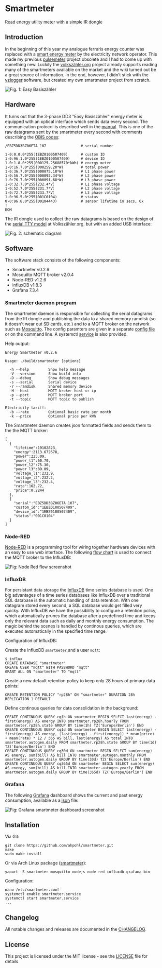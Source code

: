 # Smartmeter

Read energy utility meter with a simple IR dongle

## Introduction

In the beginning of this year my analogue ferraris energy counter was replaced with a [smart energy meter][1] by the electricity network operator. This made my previous [pulsemeter][2] project obsolete and I had to come up with something new. Luckily the [volkszähler.org][3] project already supports reading many of the smartmeters available on the market and the wiki turned out be a great source of information. In the end, however, I didn't stick with the [vzlogger][4] software, but created my own smartmeter project from scratch.

![Fig. 1: Easy Basiszähler](resources/eBZ_DD3_image_small.png)

## Hardware

It turns out that the 3-phase DD3 "Easy Basiszähler" energy meter is equipped with an optical interface which sends data every second. The communication protocol is described well in the [manual](resources/ebz_manual.pdf). This is one of the raw datagrams sent by the smartmeter every second with comments describing the [OBIS codes][5]:

```
/EBZ5DD3BZ06ETA_107                # serial number

1-0:0.0.0*255(1EBZ0100507409)      # custom ID
1-0:96.1.0*255(1EBZ0100507409)     # device ID
1-0:1.8.0*255(000125.25688570*kWh) # energy meter
1-0:16.7.0*255(000259.20*W)        # total power 
1-0:36.7.0*255(000075.18*W)        # L1 phase power
1-0:56.7.0*255(000092.34*W)        # L2 phase power
1-0:76.7.0*255(000091.68*W)        # L3 phase power
1-0:32.7.0*255(232.4*V)            # L1 phase voltage
1-0:52.7.0*255(231.7*V)            # L2 phase voltage
1-0:72.7.0*255(233.7*V)            # L3 phase voltage
1-0:96.5.0*255(001C0104)           # status
0-0:96.8.0*255(00104443)           # sensor lifetime in secs, 0x
!
EOM
```

The IR dongle used to collect the raw datagrams is based on the design of the [serial TTY model][6] at Volkszähler.org, but with an added USB interface:

![Fig. 2: schematic diagram](resources/IR-dongle_schematic.png)

## Software

The software stack consists of the following components:
- Smartmeter v0.2.6
- Mosquitto MQTT broker v2.0.4
- Node-RED v1.2.6
- InfluxDB v1.8.3
- Grafana 7.3.4

### Smartmeter daemon program

The smartmeter daemon is responsible for collecting the serial datagrams from the IR dongle and publishing the data to a shared memory ramdisk (so it doesn't wear out SD cards, etc.) and to a MQTT broker on the network such as [Mosquitto][7]. The config paramters are given in a separate [config file](resources/smartmeter.conf) or on the command line. A systemctl [service](resources/smartmeter.service) is also provided.

Help output:

```
Energy Smartmeter v0.2.6

Usage: ./build/smartmeter [options]

  -h --help         Show help message
  -V --version      Show build info
  -D --debug        Show debug messages
  -s --serial       Serial device
  -r --ramdisk      Shared memory device
  -H --host         MQTT broker host or ip
  -p --port         MQTT broker port
  -t --topic        MQTT topic to publish

Electricity tariff:
  -b --rate         Optional basic rate per month
  -k --price        Optional price per kWh
```

The Smartmeter daemon creates json formatted fields and sends them to the the MQTT broker: 
```
[
  {
    "lifetime":19102823,
    "energy":2113.672678,
    "power":225.09,
    "power_l1":60.70,
    "power_l2":75.30,
    "power_l3":89.09,
    "voltage_l1":232.9,
    "voltage_l2":232.2,
    "voltage_l3":232.4,
    "rate":162.72,
    "price":0.2244
  },
  {
    "serial":"EBZ5DD3BZ06ETA_107",
    "custom_id":"1EBZ0100507409",
    "device_id":"1EBZ0100507409",
    "status":"001C0104"
  }
]
```
### Node-RED

[Node-RED][8] is a programming tool for wiring together hardware devices with an easy to use web interface. The following [flow chart](resources/smartmeter-node-red.json) is used to connect the MQTT broker to the InfluxDB:

![Fig: Node Red flow screenshot](resources/node-red-flow-chart.png)


### InfluxDB

For persistant data storage the [InfluxDB][9] time series database is used. One big advantages of a time series databases like InfluxDB over a traditional SQL database is the automatic handling of data retention. With one datagram stored every second, a SQL database would get filled very quicky. With InfluxDB we have the possiblilty to configure a retention policy, which automatically prunes the database after a predefined time and keeps only the relevant data such as daily and monthly energy consumption. The magic behind the scenes is handled by continous queries, which are executed automatically in the specified time range.

Configuration of InfluxDB:

Create the InfluxDB `smartmeter` and a user `mqtt`:
```
$ influx
CREATE DATABASE "smartmeter"
CREATE USER "mqtt" WITH PASSWORD "mqtt"
GRANT ALL ON "smartmeter" TO "mqtt"
```
Create a new default retention policy to keep only 28 hours of primary data points:
```
CREATE RETENTION POLICY "rp28h" ON "smartmeter" DURATION 28h REPLICATION 1 DEFAULT
```
Define continous queries for data consolidation in the background:
```
CREATE CONTINUOUS QUERY cq1h ON smartmeter BEGIN SELECT last(energy) - first(energy) AS energy INTO smartmeter.rp28h.hourly FROM smartmeter.rp28h.state GROUP BY time(1h) TZ('Europe/Berlin') END
CREATE CONTINUOUS QUERY cq1d ON smartmeter BEGIN SELECT last(energy) - first(energy) AS energy, (last(energy) - first(energy)) * mean(price) + mean(rate) * 12 / 365 AS bill, last(energy) AS total INTO smartmeter.autogen.daily FROM smartmeter.rp28h.state GROUP BY time(1d) TZ('Europe/Berlin') END
CREATE CONTINUOUS QUERY cq30d ON smartmeter BEGIN SELECT sum(energy) AS energy, sum(bill) AS bill INTO smartmeter.autogen.monthly FROM smartmeter.autogen.daily GROUP BY time(30d) TZ('Europe/Berlin') END
CREATE CONTINUOUS QUERY cq365d ON smartmeter BEGIN SELECT sum(energy) AS energy, sum(bill) AS bill INTO smartmeter.autogen.yearly FROM smartmeter.autogen.daily GROUP BY time(365d) TZ('Europe/Berlin') END
```

### Grafana

The following [Grafana][10] dashboard shows the current and past energy consumption, available as a [json](resources/grafana-dashboard.json) file:

![Fig: Grafana smartmeter dashboard screenshot](resources/grafana-dashboard.png)


## Installation

Via Git:
```
git clone https://github.com/ahpohl/smartmeter.git
make
sudo make install
```
Or via Arch Linux package ([smartmeter][11]):
```
yaourt -S smartmeter mosquitto nodejs-node-red influxdb grafana-bin
```

Configuration:
```
nano /etc/smartmeter.conf
systemctl enable smartmeter.service
systemctl start smartmeter.service
...
```

## Changelog

All notable changes and releases are documented in the [CHANGELOG](CHANGELOG.md).

## License

This project is licensed under the MIT license - see the [LICENSE](LICENSE) file for details

[1]: https://www.ebzgmbh.de/ "Elektronischer Basiszähler"
[2]: https://github.com/ahpohl/pulsemeter "Pulse energy meter with Arduino and simple LED sensor"
[3]: https://volkszaehler.org/ "volkszähler.org - Das Smartmeter für jeden"
[4]: https://wiki.volkszaehler.org/software/controller/vzlogger "vzlogger - a tool to read and log measurements"
[5]: https://www.promotic.eu/en/pmdoc/Subsystems/Comm/PmDrivers/IEC62056_OBIS.htm "Description of OBIS code for IEC 62056 standard protocol"
[6]: https://wiki.volkszaehler.org/hardware/controllers/ir-schreib-lesekopf-ttl-ausgang "IR-Schreib-Lesekopf, TTL-Interface"
[7]: https://mosquitto.org/ "Eclipse Mosquitto - An open source MQTT broker"
[8]: https://nodered.org/ "Node-RED - Low-code programming for event-driven applications"
[9]: https://www.influxdata.com/ "InfluxDB: Purpose-Built Open Source Time Series Database"
[10]: https://grafana.com/ "Grafana: The open observability platform | Grafana Labs"
[11]: https://aur.archlinux.org/packages/smartmeter "Smartmeter Arch Linux package"

